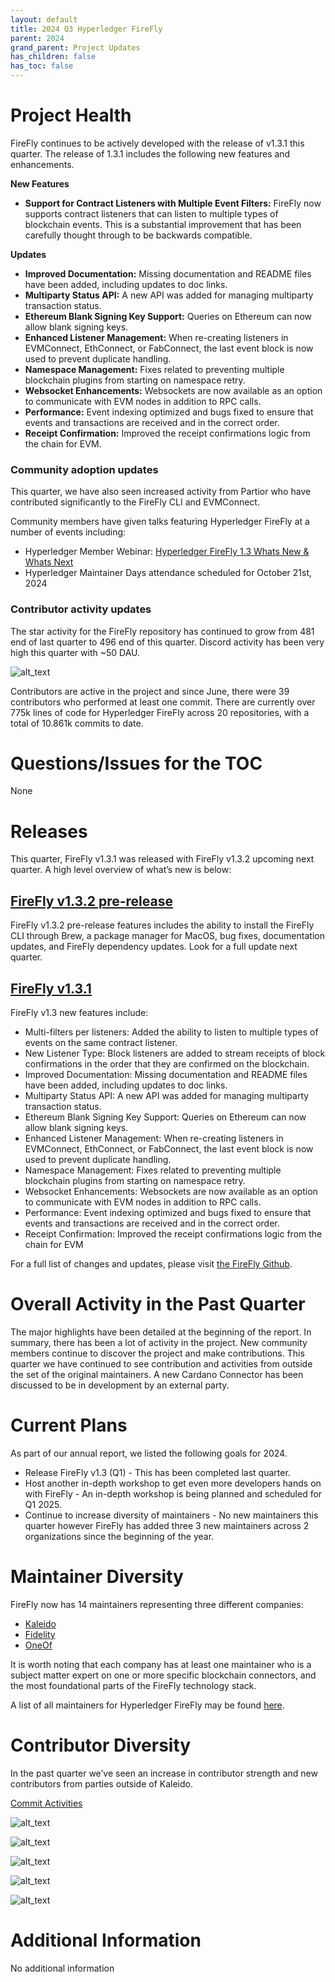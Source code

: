 ```yaml
---
layout: default
title: 2024 Q3 Hyperledger FireFly
parent: 2024
grand_parent: Project Updates
has_children: false
has_toc: false
---
```


# Project Health

FireFly continues to be actively developed with the release of v1.3.1 this quarter. The release of 1.3.1 includes the following new features and enhancements.

__New Features__

- __Support for Contract Listeners with Multiple Event Filters:__ FireFly now supports contract listeners that can listen to multiple types of blockchain events. This is a substantial improvement that has been carefully thought through to be backwards compatible.

__Updates__

- __Improved Documentation:__ Missing documentation and README files have been added, including updates to doc links.
- __Multiparty Status API:__ A new API was added for managing multiparty transaction status.
- __Ethereum Blank Signing Key Support:__ Queries on Ethereum can now allow blank signing keys.
- __Enhanced Listener Management:__ When re-creating listeners in EVMConnect, EthConnect, or FabConnect, the last event block is now used to prevent duplicate handling.
- __Namespace Management:__ Fixes related to preventing multiple blockchain plugins from starting on namespace retry.
- __Websocket Enhancements:__ Websockets are now available as an option to communicate with EVM nodes in addition to RPC calls.
- __Performance:__ Event indexing optimized and bugs fixed to ensure that events and transactions are received and in the correct order.
- __Receipt Confirmation:__ Improved the receipt confirmations logic from the chain for EVM.

### Community adoption updates

This quarter, we have also seen increased activity from Partior who have contributed significantly to the FireFly CLI and EVMConnect.

Community members have given talks featuring Hyperledger FireFly at a number of events including:

- Hyperledger Member Webinar: [Hyperledger FireFly 1.3 Whats New & Whats Next](https://www.youtube.com/watch?v=zR_JwW1V9Og)
- Hyperledger Maintainer Days attendance scheduled for October 21st, 2024

### Contributor activity updates

The star activity for the FireFly repository has continued to grow from 481 end of last quarter to 496 end of this quarter. Discord activity has been very high this quarter with ~50 DAU.

![alt_text](images/HLFF_2024_Q3_stars.png "image_tooltip")

Contributors are active in the project and since June, there were 39 contributors who performed at least one commit.
There are currently over 775k lines of code for Hyperledger FireFly across 20 repositories, with a total of 10.861k commits to date.

# Questions/Issues for the TOC

None

# Releases

This quarter, FireFly v1.3.1 was released with FireFly v1.3.2 upcoming next quarter. A high level overview of what’s new is below:

## [FireFly v1.3.2 pre-release](https://github.com/hyperledger/firefly/releases/tag/v1.3.2-rc.1)

FireFly v1.3.2 pre-release features includes the ability to install the FireFly CLI through Brew, a package manager for MacOS, bug fixes, documentation updates, and FireFly dependency updates. Look for a full update next quarter.

## [FireFly v1.3.1](https://github.com/hyperledger/firefly/releases/tag/v1.3.1)

FireFly v1.3 new features include:
- Multi-filters per listeners: Added the ability to listen to multiple types of events on the same contract listener.
- New Listener Type: Block listeners are added to stream receipts of block confirmations in the order that they are confirmed on the blockchain.
- Improved Documentation: Missing documentation and README files have been added, including updates to doc links.
- Multiparty Status API: A new API was added for managing multiparty transaction status.
- Ethereum Blank Signing Key Support: Queries on Ethereum can now allow blank signing keys.
- Enhanced Listener Management: When re-creating listeners in EVMConnect, EthConnect, or FabConnect, the last event block is now used to prevent duplicate handling.
- Namespace Management: Fixes related to preventing multiple blockchain plugins from starting on namespace retry.
- Websocket Enhancements: Websockets are now available as an option to communicate with EVM nodes in addition to RPC calls.
- Performance: Event indexing optimized and bugs fixed to ensure that events and transactions are received and in the correct order.
- Receipt Confirmation: Improved the receipt confirmations logic from the chain for EVM

For a full list of changes and updates, please visit [the FireFly Github](https://github.com/hyperledger/firefly/releases/tag/v1.3.1).

# Overall Activity in the Past Quarter

The major highlights have been detailed at the beginning of the report. In summary, there has been a lot of activity in the project. New community members continue to discover the project and make contributions. This quarter we have continued to see contribution and activities from outside the set of the original maintainers. A new Cardano Connector has been discussed to be in development by an external party.

# Current Plans

As part of our annual report, we listed the following goals for 2024.

- Release FireFly v1.3 (Q1) - This has been completed last quarter.
- Host another in-depth workshop to get even more developers hands on with FireFly - An in-depth workshop is being planned and scheduled for Q1 2025.
- Continue to increase diversity of maintainers - No new maintainers this quarter however FireFly has added three 3 new maintainers across 2 organizations since the beginning of the year.

# Maintainer Diversity

FireFly now has 14 maintainers representing three different companies:

- [Kaleido](https://kaleido.io/)
- [Fidelity](https://www.fidelity.com/)
- [OneOf](https://www.oneof.com/)

It is worth noting that each company has at least one maintainer who is a subject matter expert on one or more specific blockchain connectors, and the most foundational parts of the FireFly technology stack.

A list of all maintainers for Hyperledger FireFly may be found [here](https://wiki.hyperledger.org/display/FIR/Maintainers).

# Contributor Diversity

In the past quarter we’ve seen an increase in contributor strength and new contributors from parties outside of Kaleido.

[Commit Activities](https://insights.lfx.linuxfoundation.org/foundation/lf-decentralized-trust/overview/github?project=firefly&repository=&routedFrom=Github)

![alt_text](images/HLFF_2024_Q3_1.png "image_tooltip")

![alt_text](images/HLFF_2024_Q3_2.png "image_tooltip")

![alt_text](images/HLFF_2024_Q3_3.png "image_tooltip")

![alt_text](images/HLFF_2024_Q3_4.png "image_tooltip")

![alt_text](images/HLFF_2024_Q3_5.png "image_tooltip")

# Additional Information

No additional information